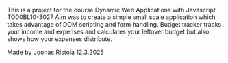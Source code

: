 This is a project for the course Dynamic Web Applications with Javascript TO00BL10-3027
Aim was to create a simple small scale application which takes advantage of DOM scripting and form handling.
Budget tracker tracks your income and expenses and calculates your leftover budget but also shows how your expenses distribute.

Made by Joonas Ristola 12.3.2025
